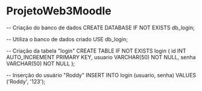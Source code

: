 # ProjetoWeb3Moodle

-- Criação do banco de dados
CREATE DATABASE IF NOT EXISTS db_login;

-- Utiliza o banco de dados criado
USE db_login;

-- Criação da tabela "login"
CREATE TABLE IF NOT EXISTS login (
  id INT AUTO_INCREMENT PRIMARY KEY,
  usuario VARCHAR(50) NOT NULL,
  senha VARCHAR(50) NOT NULL
);

-- Inserção do usuário "Roddy"
INSERT INTO login (usuario, senha) VALUES ('Roddy', '123');
